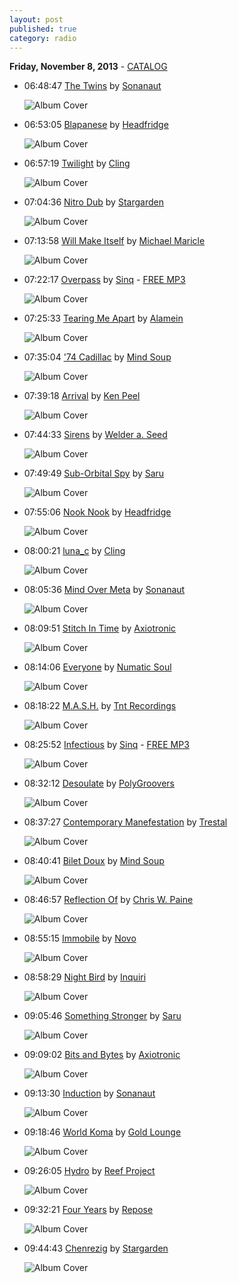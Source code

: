 ```yaml
---
layout: post
published: true
category: radio
---
```


**Friday, November  8, 2013** - [CATALOG](/2013/11/08/headfridge-radio-catalog)

*   06:48:47  [The Twins](http://goo.gl/pH8wOc) by [Sonanaut](http://www.last.fm/music/Sonanaut)

    ![Album Cover](http://userserve-ak.last.fm/serve/174s/10202277.jpg "Sinking Upwards")

*   06:53:05  [Blapanese](http://goo.gl/xqsLdS) by [Headfridge](http://www.last.fm/music/Headfridge)

    ![Album Cover](http://userserve-ak.last.fm/serve/174s/30072631.jpg "Rogue Fugu")

*   06:57:19  [Twilight](http://goo.gl/RRv6t0) by [Cling](http://www.last.fm/music/Cling)

    ![Album Cover](http://userserve-ak.last.fm/serve/174s/67724742.jpg "Twilight Single Release")

*   07:04:36  [Nitro Dub](http://goo.gl/u2GcCu) by [Stargarden](http://www.last.fm/music/Stargarden)

    ![Album Cover](http://userserve-ak.last.fm/serve/174s/33018953.jpg "Ambient Excursions")

*   07:13:58  [Will Make Itself](http://goo.gl/Y42qtF) by [Michael Maricle](http://www.last.fm/music/Michael+Maricle)

    ![Album Cover](http://userserve-ak.last.fm/serve/174s/25202665.jpg "Reflections")

*   07:22:17  [Overpass](http://goo.gl/gpMRd9) by [Sinq](http://www.last.fm/music/Sinq) - [FREE MP3](http://goo.gl/iodOjA)

    ![Album Cover](http://userserve-ak.last.fm/serve/174s/21747603.jpg "Passage LP")

*   07:25:33  [Tearing Me Apart](http://goo.gl/bZvCIy) by [Alamein](http://www.last.fm/music/Alamein)

    ![Album Cover](http://userserve-ak.last.fm/serve/174s/8983543.jpg "Rhetorical Question EP")

*   07:35:04  ['74 Cadillac](http://goo.gl/h2Ucx7) by [Mind Soup](http://www.last.fm/music/Mind+Soup)

    ![Album Cover](http://userserve-ak.last.fm/serve/174s/40498939.jpg "Besides")

*   07:39:18  [Arrival](http://goo.gl/HbR8WU) by [Ken Peel](http://www.last.fm/music/Ken+Peel)

    ![Album Cover](http://userserve-ak.last.fm/serve/174s/8970705.jpg "Marginal")

*   07:44:33  [Sirens](http://goo.gl/Ouk3cR) by [Welder a. Seed](http://www.last.fm/music/Welder+a.+Seed)

    ![Album Cover](http://userserve-ak.last.fm/serve/174s/33098753.jpg "Chime")

*   07:49:49  [Sub-Orbital Spy](http://goo.gl/qnpUhF) by [Saru](http://www.last.fm/music/Saru)

    ![Album Cover](http://userserve-ak.last.fm/serve/174s/9976277.jpg "Machine")

*   07:55:06  [Nook Nook](http://goo.gl/1kG25y) by [Headfridge](http://www.last.fm/music/Headfridge)

    ![Album Cover](http://userserve-ak.last.fm/serve/174s/30072631.jpg "Rogue Fugu")

*   08:00:21  [luna_c](http://goo.gl/5I6iOE) by [Cling](http://www.last.fm/music/Cling)

    ![Album Cover](http://userserve-ak.last.fm/serve/174s/47214121.jpg "Live Versions (Official Release)")

*   08:05:36  [Mind Over Meta](http://goo.gl/FAmrvF) by [Sonanaut](http://www.last.fm/music/Sonanaut)

    ![Album Cover](http://userserve-ak.last.fm/serve/174s/10202277.jpg "Sinking Upwards")

*   08:09:51  [Stitch In Time](http://goo.gl/pzjtId) by [Axiotronic](http://www.last.fm/music/Axiotronic)

    ![Album Cover](http://userserve-ak.last.fm/serve/174s/33163513.jpg "current")

*   08:14:06  [Everyone](http://goo.gl/IpxN53) by [Numatic Soul](http://www.last.fm/music/Numatic+Soul)

    ![Album Cover](http://userserve-ak.last.fm/serve/174s/33152315.jpg "Clean Machine")

*   08:18:22  [M.A.S.H.](http://goo.gl/SYDZG5) by [Tnt Recordings](http://www.last.fm/music/Tnt+Recordings)

    ![Album Cover](http://userserve-ak.last.fm/serve/174s/8958611.jpg "TNT")

*   08:25:52  [Infectious](http://goo.gl/817gcN) by [Sinq](http://www.last.fm/music/Sinq) - [FREE MP3](http://goo.gl/QtLu5Y)

    ![Album Cover](http://userserve-ak.last.fm/serve/174s/8641747.jpg "xncosq+ynsinq EP")

*   08:32:12  [Desoulate](http://goo.gl/gZBzJs) by [PolyGroovers](http://www.last.fm/music/PolyGroovers)

    ![Album Cover](http://userserve-ak.last.fm/serve/174s/8793883.jpg "Moods For Take Out")

*   08:37:27  [Contemporary Manefestation](http://goo.gl/LC5QU6) by [Trestal](http://www.last.fm/music/Trestal)

    ![Album Cover](http://userserve-ak.last.fm/serve/174s/85798291.jpg "Chillville")

*   08:40:41  [Bilet Doux](http://goo.gl/pmkx4s) by [Mind Soup](http://www.last.fm/music/Mind+Soup)

    ![Album Cover](http://userserve-ak.last.fm/serve/174s/10136397.jpg "Love Songs For Gifted Children")

*   08:46:57  [Reflection Of](http://goo.gl/CAEbLp) by [Chris W. Paine](http://www.last.fm/music/Chris+W.+Paine)

    ![Album Cover](http://userserve-ak.last.fm/serve/174s/10293085.jpg "Weird Conversations")

*   08:55:15  [Immobile](http://goo.gl/kusj3O) by [Novo](http://www.last.fm/music/Novo)

    ![Album Cover](http://userserve-ak.last.fm/serve/174s/51638451.jpg "Je Retiens Ton Souffle")

*   08:58:29  [Night Bird](http://goo.gl/zpe9c6) by [Inquiri](http://www.last.fm/music/Inquiri)

    ![Album Cover](http://userserve-ak.last.fm/serve/174s/40494087.jpg "Walk For Miles")

*   09:05:46  [Something Stronger](http://goo.gl/yehnB6) by [Saru](http://www.last.fm/music/Saru)

    ![Album Cover](http://images.amazon.com/images/P/B00005J72F.01.MZZZZZZZ.jpg "Downtempo Dojo")

*   09:09:02  [Bits and Bytes](http://goo.gl/RqIHjA) by [Axiotronic](http://www.last.fm/music/Axiotronic)

    ![Album Cover](http://userserve-ak.last.fm/serve/174s/33163513.jpg "current")

*   09:13:30  [Induction](http://goo.gl/XD8EDa) by [Sonanaut](http://www.last.fm/music/Sonanaut)

    ![Album Cover](http://userserve-ak.last.fm/serve/174s/10202277.jpg "Sinking Upwards")

*   09:18:46  [World Koma](http://goo.gl/ZudCKc) by [Gold Lounge](http://www.last.fm/music/Gold+Lounge)

    ![Album Cover](http://userserve-ak.last.fm/serve/174s/85957793.jpg "Double Life")

*   09:26:05  [Hydro](http://goo.gl/gdHmQq) by [Reef Project](http://www.last.fm/music/Reef+Project)

    ![Album Cover](http://userserve-ak.last.fm/serve/174s/30058517.jpg "Hydro Dynamic")

*   09:32:21  [Four Years](http://goo.gl/omkKq7) by [Repose](http://www.last.fm/music/Repose)

    ![Album Cover](http://userserve-ak.last.fm/serve/174s/87025119.png "Repose")

*   09:44:43  [Chenrezig](http://goo.gl/3OOC9b) by [Stargarden](http://www.last.fm/music/Stargarden)

    ![Album Cover](http://userserve-ak.last.fm/serve/174s/33018953.jpg "Ambient Excursions")

